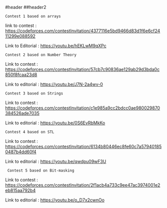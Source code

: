 #header
##header2

    Contest 1 based on arrays

link to contest :  https://codeforces.com/contestInvitation/4377116e5bd9466d83d1f6e6cf2411299e088592

Link to Editorial : https://youtu.be/hEKLwM9qXPc   

    Contest 2 based on Number Theory 

Link to contest : https://codeforces.com/contestInvitation/57cb7c90836ae129ab29d3bda0c850f8fcaa23d8

Link to editorial : https://youtu.be/J7N-2a4wv-0  

    Contest 3 based on Strings 

Link to contest : https://codeforces.com/contestInvitation/c1e985a9cc2bdcc0ae980029870384526ade7035  

Link to editorial :  https://youtu.be/0S6EvRbMkKo

    Contest 4 based on STL                                            

Link to contest : https://codeforces.com/contestInvitation/6134b80446ec8fe60c7a579401850487b4dd60f4

Link to editorial : https://youtu.be/qwdpu09wF3U

     Contest 5 based on Bit-masking

Link to contest : https://codeforces.com/contestInvitation/2f1acb4a733c9ee47ac3974001e2eb815aa792b4

Link to editorial : https://youtu.be/o_D7x2cwnOo       
